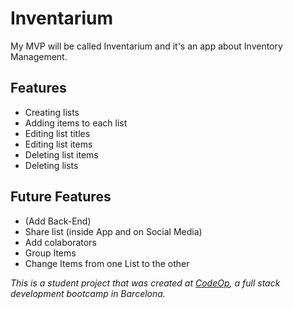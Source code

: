 # Inventarium

My MVP will be called Inventarium and it's an app about Inventory Management.

## Features

- Creating lists
- Adding items to each list
- Editing list titles
- Editing list items
- Deleting list items
- Deleting lists

## Future Features

- (Add Back-End)
- Share list (inside App and on Social Media)
- Add colaborators
- Group Items
- Change Items from one List to the other

_This is a student project that was created at [CodeOp](http://codeop.tech), a full stack development bootcamp in Barcelona._